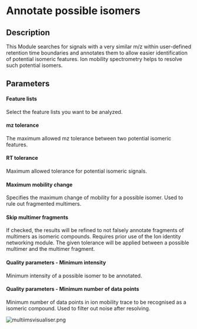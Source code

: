 # Annotate possible isomers

## Description

This Module searches for signals with a very similar m/z within user-defined retention time
boundaries and annotates them to allow easier identification of potential isomeric features. Ion
mobility spectrometry helps to resolve such potential isomers.

## Parameters

#### Feature lists

Select the feature lists you want to be analyzed.

#### mz tolerance

The maximum allowed mz tolerance between two potential isomeric features.

#### RT tolerance

Maximum allowed tolerance for potential isomeric signals.

#### Maximum mobility change

Specifies the maximum change of mobility for a possible isomer. Used to rule out fragmented
multimers. 

#### Skip multimer fragments

If checked, the results will be refined to not falsely annotate fragments of multimers as isomeric
compounds. Requires prior use of the Ion identity networking module. The given tolerance will be
applied between a possible multimer and the multimer fragment.

#### Quality parameters - Minimum intensity

Minimum intensity of a possible isomer to be annotated.

#### Quality parameters - Minimum number of data points

Minimum number of data points in ion mobility trace to be recognised as a isomeric compound.
Used to filter out noise after resolving.

![multiimsvisualiser.png](multiimsvisualiser.png)
